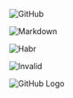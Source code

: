 ![GitHub](https://habrastorage.org/web/dcd/2e2/016/dcd2e201667847a1932eab96b60c0086.jpg)

![Markdown](https://habrastorage.org/web/4bf/3c9/eaf/4bf3c9eaffe447ccb472240698033d3f.png)

![Habr](https://habrastorage.org/web/4bf/3c9/eaf/4bf3c9eaffe447ccb472240698033d3f.png)

![Invalid](https://habrastorage-1.org/not-existed.png)

<img align="left" src="https://habrastorage.org/web/dcd/2e2/016/dcd2e201667847a1932eab96b60c0086.jpg" alt="GitHub Logo" />
